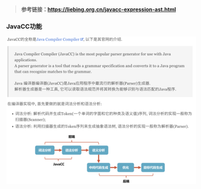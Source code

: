 > **参考链接：https://liebing.org.cn/javacc-expression-ast.html**

### JavaCC功能

![image-20240709134703898](./picture/image-20240709134703898.png)